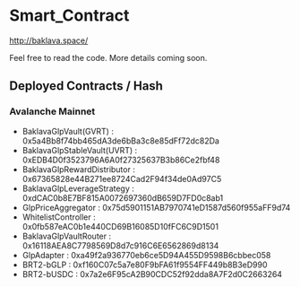 # Smart_Contract

http://baklava.space/

Feel free to read the code. More details coming soon.

## Deployed Contracts / Hash

### Avalanche Mainnet
* BaklavaGlpVault(GVRT)	: 0x5a4Bb8f74bb465dA3de6bBa3c8e85dFf72dc82Da
* BaklavaGlpStableVault(UVRT)	: 0xEDB4D0f3523796A6A0f27325637B3b86Ce2fbf48
* BaklavaGlpRewardDistributor	: 0x67365828e44B271ee8724Cad2F94f34de0Ad97C5
* BaklavaGlpLeverageStrategy	: 0xdCAC0b8E7BF815A0072697360dB659D7FD0c8ab1
* GlpPriceAggregator	: 0x75d5901151AB7970741eD1587d560f955aFF9d74
* WhitelistController	: 0x0fb587eAC0b1e440CD69B16085D10fFC6C9D1501
* BaklavaGlpVaultRouter	: 0x16118AEA8C7798569D8d7c916C6E6562869d8134
* GlpAdapter	: 0xa49f2a936770eb6ce5D94A455D9598B6cbbec058
* BRT2-bGLP	: 0xf160C07c5a7e80F9bFA61f9554FF449b8B3eD990
* BRT2-bUSDC	: 0x7a2e6F95cA2B90CDC52f92dda8A7F2d0C2663264

